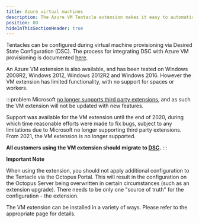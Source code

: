 ```yaml
---
title: Azure virtual machines
description: The Azure VM Tentacle extension makes it easy to automatically download, install and register a Tentacle with your Octopus Server.
position: 80
hideInThisSectionHeader: true
---
```


Tentacles can be configured during virtual machine provisioning via Desired State Configuration (DSC). The process for integrating DSC with Azure VM provisioning is documented [here](/docs/infrastructure/deployment-targets/windows-targets/azure-virtual-machines/via-an-arm-template-with-dsc.md).

An Azure VM extension is also available, and has been tested on Windows 2008R2, Windows 2012, Windows 2012R2 and Windows 2016. However the VM extension has limited functionality, with no support for spaces or workers. 

:::problem
Microsoft [no longer supports third party extensions](https://www.microsoftpartnercommunity.com/t5/Microsoft-AppSource-and-Azure/how-to-create-and-publish-Azure-third-party-VM-extension-offer/m-p/12741/highlight/true#M454), and as such the VM extension will not be updated with new features.

Support was available for the VM extension until the end of 2020, during which time reasonable efforts were made to fix bugs, subject to any limitations due to Microsoft no longer supporting third party extensions. From 2021, the VM extension is no longer supported.

**All customers using the VM extension should migrate to [DSC](/docs/infrastructure/deployment-targets/windows-targets/azure-virtual-machines/via-an-arm-template-with-dsc.md).**
:::

**Important Note**

When using the extension, you should not apply additional configuration to the Tentacle via the Octopus Portal. This will result in the configuration on the Octopus Server being overwritten in certain circumstances (such as an extension upgrade). There needs to be only one "source of truth" for the configuration - the extension.

The VM extension can be installed in a variety of ways. Please refer to the appropriate page for details.
